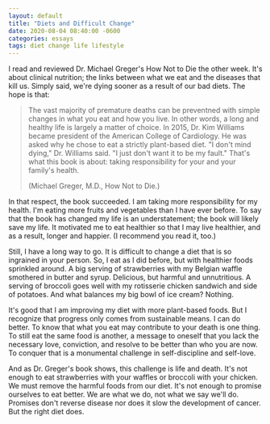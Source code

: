 ```yaml
---
layout: default
title: "Diets and Difficult Change"
date: 2020-08-04 08:40:00 -0600
categories: essays
tags: diet change life lifestyle
---
```


I read and reviewed Dr. Michael Greger's How Not to Die the other week. It's about clinical nutrition; the links between what we eat and the diseases that kill us. Simply said, we're dying sooner as a result of our bad diets. The hope is that:

> The vast majority of premature deaths can be preventned with simple changes in what you eat and how you live. In other words, a long and healthy life is largely a matter of choice. In 2015, Dr. Kim Williams became president of the American College of Cardiology. He was asked why he chose to eat a strictly plant-based diet. "I don't mind dying," Dr. Williams said. "I just don't want it to be my fault." That's what this book is about: taking responsibility for your and your family's health.
>
> (Michael Greger, M.D., How Not to Die.)


In that respect, the book succeeded. I am taking more responsibility for my health. I'm eating more fruits and vegetables than I have ever before. To say that the book has changed my life is an understatement; the book will likely save my life. It motivated me to eat healthier so that I may live healthier, and as a result, longer and happier. (I recommend you read it, too.)

Still, I have a long way to go. It is difficult to change a diet that is so ingrained in your person. So, I eat as I did before, but with healthier foods sprinkled around. A big serving of strawberries with my Belgian waffle smothered in butter and syrup. Delicious, but harmful and unnutritious. A serving of broccoli goes well with my rotisserie chicken sandwich and side of potatoes. And what balances my big bowl of ice cream? Nothing.

It's good that I am improving my diet with more plant-based foods. But I recognize that progress only comes from sustainable means. I can do better. To know that what you eat may contribute to your death is one thing. To still eat the same food is another, a message to oneself that you lack the necessary love, conviction, and resolve to be better than who you are now. To conquer that is a monumental challenge in self-discipline and self-love.

And as Dr. Greger's book shows, this challenge is life and death. It's not enough to eat strawberries with your waffles or broccoli with your chicken. We must remove the harmful foods from our diet. It's not enough to promise ourselves to eat better. We are what we do, not what we say we'll do. Promises don't reverse disease nor does it slow the development of cancer. But the right diet does.